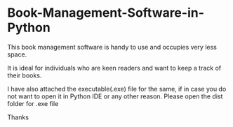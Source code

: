 # Book-Management-Software-in-Python
This book management software is handy to use and occupies very less space.

It is ideal for individuals who are keen readers and want to keep a track of their books. 

I have also attached the executable(.exe) file for the same, if in case you do not want to open it in Python IDE or any other reason. Please open the dist folder for .exe file


Thanks
